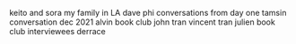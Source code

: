 keito and sora
my family in LA
dave
phi conversations from day one
tamsin conversation dec 2021
alvin book club
john tran
vincent tran
julien book club
interviewees 
derrace

